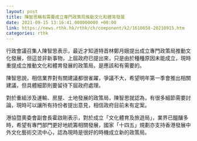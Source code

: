 ```yaml
---
layout: post
title: 陳智思稱有需要成立專門政策局推動文化和體育發展
date: 2021-09-15 13:16:41.000000000 +08:00
link: https://news.rthk.hk/rthk/ch/component/k2/1610658-20210915.htm
categories: rthk
---
```


行政會議召集人陳智思表示，最近才知道特首林鄭月娥提出成立專門政策局推動文化發展，但這並非新事物，上屆政府已提出來，只是由於種種原因未能成立，現時重提成立推動文化和體育發展的政策局，是應該和有需要的。

陳智思說，相信業界對有關建議都很雀躍，爭議不大，希望明年第一季會推出相關建議，但具體細節則要留待下屆政府處理。

對於重組涉及運輸、房屋、土地發展的政策局，陳智思就認為，有很多細節需要討論，現時可以讓所有持份者提出意見，相信政府目前未有定案。

港協暨奧委會副會長霍啟剛表示，對於成立「文化體育及旅遊局」，業界已醞釀多時，希望有專門部門更好地統籌相關發展，國家「十四五」規劃亦支持香港發展中外文化藝術交流中心，認為現時是很好的時機成立新的政策局。
